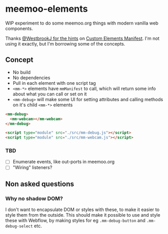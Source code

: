 # meemoo-elements

WIP experiment to do some meemoo.org things with modern vanilla web components.

Thanks [@WestbrookJ for the hints](https://twitter.com/WestbrookJ/status/1456958739538448389) on [Custom Elements Manifest](https://dev.to/open-wc/introducing-custom-elements-manifest-gkk). I'm not using it exactly, but I'm borrowing some of the concepts.

## Concept

- No build
- No dependencies
- Pull in each element with one script tag
- `<mm-*>` elements have `mmManifest` to call, which will return some info about what you can call or set on it
- `<mm-debug>` will make some UI for setting attributes and calling methods on it's child `<mm-*>` elements

```html
<mm-debug>
  <mm-webcam></mm-webcam>
</mm-debug>

<script type="module" src="./src/mm-debug.js"></script>
<script type="module" src="./src/mm-webcam.js"></script>
```

### TBD

- [ ] Enumerate events, like out-ports in meemoo.org
- [ ] "Wiring" listeners?

## Non asked questions

### Why no shadow DOM?

I don't want to encapsulate DOM or styles with these, to make it easier to style them from the outside. This should make it possible to use and style these with Webflow, by making styles for eg `.mm-debug-button` and `.mm-debug-select` etc.
